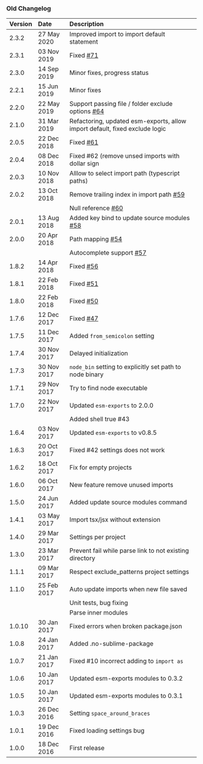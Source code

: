 ### Old Changelog

| Version | Date        | Description                                                                                                     |
|:--------|:------------|:----------------------------------------------------------------------------------------------------------------|
| 2.3.2   | 27 May 2020 | Improved import to import default statement                                                                     |
| 2.3.1   | 03 Nov 2019 | Fixed [#71](https://github.com/unlight/sublime-import-helper/issues/71)                                         |
| 2.3.0   | 14 Sep 2019 | Minor fixes, progress status                                                                                    |
| 2.2.1   | 15 Jun 2019 | Minor fixes                                                                                                     |
| 2.2.0   | 22 May 2019 | Support passing file / folder exclude options [#64](https://github.com/unlight/sublime-import-helper/issues/64) |
| 2.1.0   | 31 Mar 2019 | Refactoring, updated esm-exports, allow import default, fixed exclude logic                                     |
| 2.0.5   | 22 Dec 2018 | Fixed [#61](https://github.com/unlight/sublime-import-helper/issues/61)                                         |
| 2.0.4   | 08 Dec 2018 | Fixed #62 (remove unsed imports with dollar sign                                                                |
| 2.0.3   | 10 Nov 2018 | Alllow to select import path (typescript paths)                                                                 |
| 2.0.2   | 13 Oct 2018 | Remove trailing index in import path [#59](https://github.com/unlight/sublime-import-helper/issues/59)          |
|         |             | Null reference [#60](https://github.com/unlight/sublime-import-helper/issues/60)                                |
| 2.0.1   | 13 Aug 2018 | Added key bind to update source modules [#58](https://github.com/unlight/sublime-import-helper/issues/58)       |
| 2.0.0   | 20 Apr 2018 | Path mapping [#54](https://github.com/unlight/sublime-import-helper/issues/54)                                  |
|         |             | Autocomplete support [#57](https://github.com/unlight/sublime-import-helper/issues/57)                          |
| 1.8.2   | 14 Apr 2018 | Fixed [#56](https://github.com/unlight/sublime-import-helper/issues/56)                                         |
| 1.8.1   | 22 Feb 2018 | Fixed [#51](https://github.com/unlight/sublime-import-helper/issues/51)                                         |
| 1.8.0   | 22 Feb 2018 | Fixed [#50](https://github.com/unlight/sublime-import-helper/issues/50)                                         |
| 1.7.6   | 12 Dec 2017 | Fixed [#47](https://github.com/unlight/sublime-import-helper/issues/47)                                         |
| 1.7.5   | 11 Dec 2017 | Added `from_semicolon` setting                                                                                  |
| 1.7.4   | 30 Nov 2017 | Delayed initialization                                                                                          |
| 1.7.3   | 30 Nov 2017 | `node_bin` setting to explicitly set path to node binary                                                        |
| 1.7.1   | 29 Nov 2017 | Try to find node executable                                                                                     |
| 1.7.0   | 22 Nov 2017 | Updated `esm-exports` to 2.0.0                                                                                  |
|         |             | Added shell true #43                                                                                            |
| 1.6.4   | 03 Nov 2017 | Updated `esm-exports` to v0.8.5                                                                                 |
| 1.6.3   | 20 Oct 2017 | Fixed #42 settings does not work                                                                                |
| 1.6.2   | 18 Oct 2017 | Fix for empty projects                                                                                          |
| 1.6.0   | 06 Oct 2017 | New feature remove unused imports                                                                               |
| 1.5.0   | 24 Jun 2017 | Added update source modules command                                                                             |
| 1.4.1   | 03 May 2017 | Import tsx/jsx without extension                                                                                |
| 1.4.0   | 29 Mar 2017 | Settings per project                                                                                            |
| 1.3.0   | 23 Mar 2017 | Prevent fail while parse link to not existing directory                                                         |
| 1.1.1   | 09 Mar 2017 | Respect exclude_patterns project settings                                                                       |
| 1.1.0   | 25 Feb 2017 | Auto update imports when new file saved                                                                         |
|         |             | Unit tests, bug fixing                                                                                          |
|         |             | Parse inner modules                                                                                             |
| 1.0.10  | 30 Jan 2017 | Fixed errors when broken package.json                                                                           |
| 1.0.8   | 24 Jan 2017 | Added .no-sublime-package                                                                                       |
| 1.0.7   | 21 Jan 2017 | Fixed #10 incorrect adding to `import as`                                                                       |
| 1.0.6   | 10 Jan 2017 | Updated esm-exports modules to 0.3.2                                                                            |
| 1.0.5   | 10 Jan 2017 | Updated esm-exports modules to 0.3.1                                                                            |
| 1.0.3   | 26 Dec 2016 | Setting `space_around_braces`                                                                                   |
| 1.0.1   | 19 Dec 2016 | Fixed loading settings bug                                                                                      |
| 1.0.0   | 18 Dec 2016 | First release                                                                                                   |

